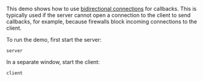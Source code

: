 This demo shows how to use [bidirectional connections][1] for callbacks.
This is typically used if the server cannot open a connection to the
client to send callbacks, for example, because firewalls block
incoming connections to the client.

To run the demo, first start the server:

```
server
```

In a separate window, start the client:

```
client
```

[1]: https://doc.zeroc.com/ice/4.0/client-server-features/connection-management/bidirectional-connections
